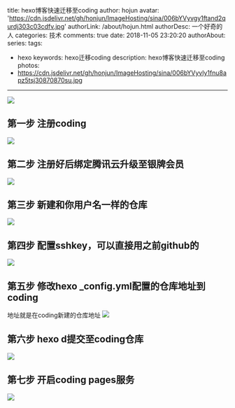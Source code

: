 title: hexo博客快速迁移至coding
author: hojun
avatar: 'https://cdn.jsdelivr.net/gh/honjun/ImageHosting/sina/006bYVyvgy1ftand2qurdj303c03cdfv.jpg'
authorLink: /about/hojun.html
authorDesc: 一个好奇的人
categories: 技术
comments: true
date: 2018-11-05 23:20:20
authorAbout:
series:
tags:
 - hexo
keywords: hexo迁移coding
description: hexo博客快速迁移至coding
photos:
 - https://cdn.jsdelivr.net/gh/honjun/ImageHosting/sina/006bYVyvly1fnu8apz5tsj30870870su.jpg
---
![](https://cdn.jsdelivr.net/gh/honjun/ImageHosting/sina/006bYVyvly1fnu8apz5tsj30870870su.jpg)
## 第一步 注册coding
![](https://cdn.jsdelivr.net/gh/honjun/ImageHosting/sina/006bYVyvly1fwxlmhsb13j30lb0bsq94.jpg)
## 第二步 注册好后绑定腾讯云升级至银牌会员
![](https://cdn.jsdelivr.net/gh/honjun/ImageHosting/sina/006bYVyvly1fwxlpv1ky3j30yo0gtqaz.jpg)
## 第三步 新建和你用户名一样的仓库
![](https://cdn.jsdelivr.net/gh/honjun/ImageHosting/sina/006bYVyvly1fwxltbp2guj30yh0gjq9c.jpg)
## 第四步 配置sshkey，可以直接用之前github的
![](https://cdn.jsdelivr.net/gh/honjun/ImageHosting/sina/006bYVyvly1fwxlux8eiyj30ol0gigov.jpg)
## 第五步 修改hexo _config.yml配置的仓库地址到coding
地址就是在coding新建的仓库地址
![](https://cdn.jsdelivr.net/gh/honjun/ImageHosting/sina/006bYVyvly1fwxlw16hgaj30iu06tgo6.jpg)
## 第六步 hexo d提交至coding仓库
![](https://cdn.jsdelivr.net/gh/honjun/ImageHosting/sina/006bYVyvly1fwxm0tstdrj30e903rwfr.jpg)
## 第七步 开启coding pages服务
![](https://cdn.jsdelivr.net/gh/honjun/ImageHosting/sina/006bYVyvly1fwxm1z15pgj30ye0eaae0.jpg)
